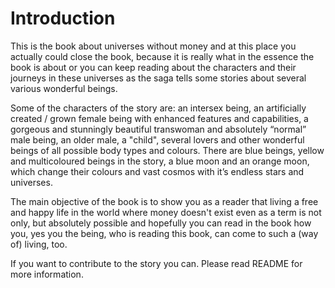 # Introduction

This is the book about universes without money and at this place you actually could close the book, because it is really what in the essence the book is about or you can keep reading about the characters and their journeys in these universes as the saga tells some stories about several various wonderful beings.

Some of the characters of the story are: an intersex being, an artificially created / grown female being with enhanced features and capabilities, a gorgeous and stunningly beautiful transwoman and absolutely “normal” male being, an older male, a "child", several lovers and other wonderful beings of all possible body types and colours. There are blue beings, yellow and multicoloured beings in the story, a blue moon and an orange moon, which change their colours and vast cosmos with it’s endless stars and universes.

The main objective of the book is to show you as a reader that living a free and happy life in the world where money doesn't exist even as a term is not only, but absolutely possible and hopefully you can read in the book how you, yes you the being, who is reading this book, can come to such a (way of) living, too.

If you want to contribute to the story you can. Please read README for more information. 